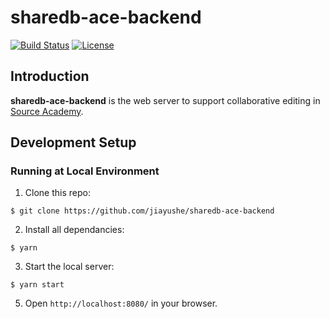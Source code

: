 # sharedb-ace-backend

[![Build Status](https://travis-ci.org/source-academy/sharedb-ace-backend.svg?branch=master)](https://travis-ci.org/source-academy/sharedb-ace-backend)
[![License](https://img.shields.io/github/license/source-academy/sharedb-ace-backend)](https://github.com/source-academy/sharedb-ace-backend/blob/master/LICENSE)

## Introduction

<strong>sharedb-ace-backend</strong> is the web server to support collaborative editing in <a href = "https://github.com/source-academy/cadet-frontend">Source Academy</a>.

## Development Setup

### Running at Local Environment

1. Clone this repo:
```
$ git clone https://github.com/jiayushe/sharedb-ace-backend
```
2. Install all dependancies:
```
$ yarn
```
3. Start the local server:
```
$ yarn start
```
5. Open `http://localhost:8080/` in your browser.
